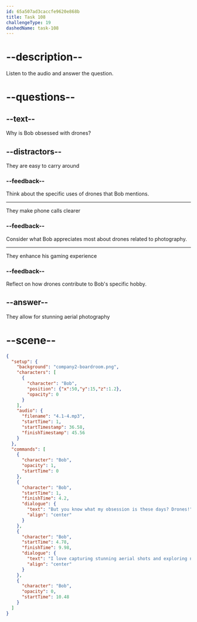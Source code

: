 ```yaml
---
id: 65a507ad3caccfe9620e868b
title: Task 108
challengeType: 19
dashedName: task-108
---
```


<!-- (Audio) But you know what my obsession is these days? Drones! I love capturing stunning aerial shots and exploring new angles for photography. -->

# --description--

Listen to the audio and answer the question.

# --questions--

## --text--

Why is Bob obsessed with drones?

## --distractors--

They are easy to carry around

### --feedback--

Think about the specific uses of drones that Bob mentions.

---

They make phone calls clearer

### --feedback--

Consider what Bob appreciates most about drones related to photography.

---

They enhance his gaming experience

### --feedback--

Reflect on how drones contribute to Bob's specific hobby.

## --answer--

They allow for stunning aerial photography

# --scene--

```json
{
  "setup": {
    "background": "company2-boardroom.png",
    "characters": [
      {
        "character": "Bob",
        "position": {"x":50,"y":15,"z":1.2},
        "opacity": 0
      }
    ],
    "audio": {
      "filename": "4.1-4.mp3",
      "startTime": 1,
      "startTimestamp": 36.58,
      "finishTimestamp": 45.56
    }
  },
  "commands": [
    {
      "character": "Bob",
      "opacity": 1,
      "startTime": 0
    },
    {
      "character": "Bob",
      "startTime": 1,
      "finishTime": 4.2,
      "dialogue": {
        "text": "But you know what my obsession is these days? Drones!",
        "align": "center"
      }
    },
    {
      "character": "Bob",
      "startTime": 4.78,
      "finishTime": 9.98,
      "dialogue": {
        "text": "I love capturing stunning aerial shots and exploring new angles for photography.",
        "align": "center"
      }
    },
    {
      "character": "Bob",
      "opacity": 0,
      "startTime": 10.48
    }
  ]
}
```


